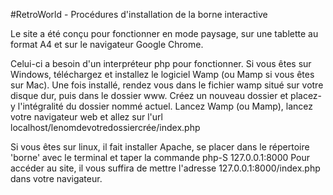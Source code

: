 #RetroWorld - Procédures d'installation de la borne interactive

Le site a été conçu pour fonctionner en mode paysage, sur une tablette au format A4 et sur le navigateur Google Chrome.

Celui-ci a besoin d'un interpréteur php pour fonctionner.
Si vous êtes sur Windows, téléchargez et installez le logiciel Wamp (ou Mamp si vous êtes sur Mac).
Une fois installé, rendez vous dans le fichier wamp situé sur votre disque dur, puis dans le dossier www.
Créez un nouveau dossier et placez-y l'intégralité du dossier nommé actuel.
Lancez Wamp (ou Mamp), lancez votre navigateur web et allez sur l'url localhost/lenomdevotredossiercrée/index.php

Si vous êtes sur linux, il fait installer Apache, se placer dans le répertoire 'borne' avec le terminal et taper la commande php-S 127.0.0.1:8000
Pour accéder au site, il vous suffira de mettre l'adresse 127.0.0.1:8000/index.php dans votre navigateur.